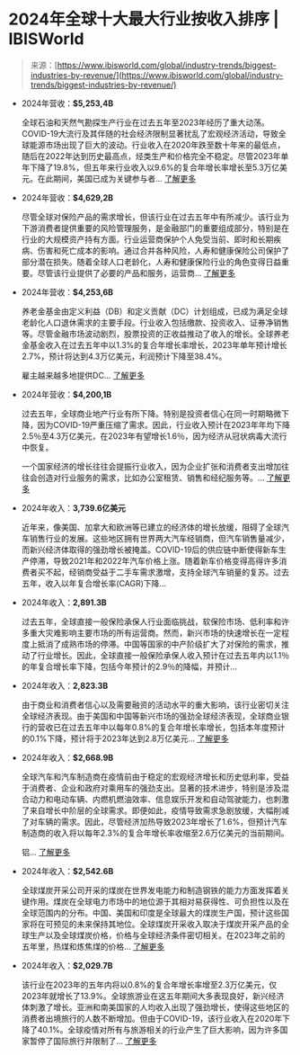 <!--yml

类别：未分类

日期：2024-05-29 13:18:41

-->

# 2024年全球十大最大行业按收入排序 | IBISWorld

> 来源：[https://www.ibisworld.com/global/industry-trends/biggest-industries-by-revenue/](https://www.ibisworld.com/global/industry-trends/biggest-industries-by-revenue/)

+   2024年营收：**$5,253,4B**

    全球石油和天然气勘探生产行业在过去五年至2023年经历了重大动荡。COVID-19大流行及其伴随的社会经济限制显著扰乱了宏观经济活动，导致全球能源市场出现了巨大的波动。行业收入在2020年跌至数十年来的最低点，随后在2022年达到历史最高点，烃类生产和价格完全不稳定。尽管2023年单年下降了19.8%，但五年来行业收入以9.6%的复合年增长率增长至5.3万亿美元。在此期间，美国已成为关键参与者... [了解更多](/global/market-research-reports/global-oil-gas-exploration-production-industry/ "全球石油和天然气勘探生产行业")

+   2024年营收：**$4,629,2B**

    尽管全球对保险产品的需求增长，但该行业在过去五年中有所减少。该行业为下游消费者提供重要的风险管理服务，是金融部门的重要组成部分，特别是在行业的大规模资产持有方面。行业运营商保护个人免受当前、即时和长期疾病、伤害和死亡成本的影响。通过合并各种风险，人寿和健康保险公司保护了部分潜在损失。随着全球人口老龄化，人寿和健康保险行业的角色变得日益重要。尽管该行业提供了必要的产品和服务，运营商... [了解更多](/global/market-research-reports/global-life-health-insurance-carriers-industry/ "全球人寿和健康保险公司行业")

+   2024年营收：**$4,253,6B**

    养老金基金由定义利益（DB）和定义贡献（DC）计划组成，已成为满足全球老龄化人口退休需求的主要手段。行业收入包括缴款、投资收入、证券净销售等。尽管金融市场波动剧烈，股票投资的正收益推动了收入的增长。全球养老金基金收入在过去五年中以1.3%的复合年增长率增长，2023年单年预计增长2.7%，预计将达到4.3万亿美元，利润预计下降至38.4%。

    雇主越来越多地提供DC... [了解更多](/global/market-research-reports/global-pension-funds-industry/ "全球养老金基金")

+   2024年营收：**$4,200,1B**

    过去五年，全球商业地产行业有所下降。特别是投资者信心在同一时期略微下降，因为COVID-19严重压缩了需求。因此，行业收入预计在2023年年均下降2.5％至4.3万亿美元，在2023年有望增长1.6％，因为经济从冠状病毒大流行中恢复。

    一个国家经济的增长往往会提振行业收入，因为企业扩张和消费者支出增加往往会创造对行业服务的需求，比如办公室租赁、销售和经纪服务等。... [了解更多](/global/market-research-reports/global-commercial-real-estate-industry/ "全球商业地产")

+   2024年收入：**3,739.6亿美元**

    近年来，像美国、加拿大和欧洲等已建立的经济体的增长放缓，阻碍了全球汽车销售行业的发展。这些地区拥有世界两大汽车经销商，但汽车销售量减少，而新兴经济体取得的强劲增长被掩盖。COVID-19后的供应链中断使得新车生产停滞，导致2021年和2022年汽车价格上涨。随着新车价格变得高得许多消费者买不起，经销商受益于二手车需求激增，支持全球汽车销量的复苏。过去五年，收入以年复合增长率(CAGR)下降...

+   2024年收入：**2,891.3B**

    过去五年，全球直接一般保险承保人行业面临挑战，软保险市场、低利率和许多重大灾难影响主要市场的所有运营商。然而，新兴市场的快速增长在一定程度上抵消了成熟市场的停滞。中国等国家的中产阶级扩大了对保险的需求，推动了行业增长。因此，全球直接一般保险承保人收入预计在过去五年内以1.1％的年复合增长率下降，包括今年预计的2.9％的降幅，并预计...

+   2024年收入：**2,823.3B**

    由于商业和消费者信心以及需要融资的活动水平的重大影响，该行业密切关注全球经济表现。由于美国和中国等新兴市场的强劲全球经济表现，全球商业银行的营收已在过去五年中以每年0.8%的复合年增长率增长，包括本年度预计的0.1%下降，预计将于2023年达到2.8万亿美元... [了解更多](/global/market-research-reports/global-commercial-banks-industry/ "全球商业银行")

+   2024年收入：**$2,668.9B**

    全球汽车和汽车制造商在疫情前由于稳定的宏观经济增长和历史低利率，受益于消费者、企业和政府对乘用车的强劲支出。显著的技术进步，特别是涉及混合动力和电动车辆、内燃机燃油效率、信息娱乐开发和自动驾驶能力，也刺激了来自增长中阶层的全球需求。即便如此，疫情导致需求急剧放缓，大幅削减了对车辆的需求。因此，尽管经济加热导致2023年增长了1.6%，但预计汽车制造商的收入将以每年2.3%的复合年增长率收缩至2.6万亿美元的当前期间。

    铝... [了解更多](/global/market-research-reports/global-car-automobile-manufacturing-industry/ "全球汽车和汽车制造业")

+   2024年收入：**$2,542.6B**

    全球煤炭开采公司开采的煤炭在世界发电能力和制造钢铁的能力方面发挥着关键作用。煤炭在全球电力市场中的地位源于其相对易获得性、可负担性以及在全球范围内的分布。中国、美国和印度是全球最大的煤炭生产国，预计这些国家将在可预见的未来保持其地位。全球煤炭开采收入取决于煤炭开采产品的全球生产以及全球煤炭价格，价格与全球经济条件密切相关。在2023年之前的五年里，热煤和炼焦煤的价格... [了解更多](/global/market-research-reports/global-coal-mining-industry/ "全球煤炭开采")

+   2024年收入：**$2,029.7B**

    该行业在2023年的五年内将以0.8%的复合年增长率增至2.3万亿美元，仅2023年就增长了13.9%。全球旅游业在这五年期间大多表现良好，新兴经济体刺激了增长。亚洲和南美国家的人均收入出现了强劲增长，使得这些地区的消费者出境旅行的人数不断增加。但由于COVID-19，该行业收入在2020年下降了40.1%。全球疫情对所有与旅游相关的行业产生了巨大影响，因为许多国家暂停了国际旅行并限制了... [了解更多](/global/market-research-reports/global-tourism-industry/ "全球旅游业")
